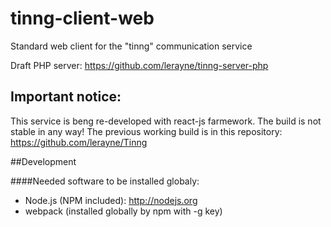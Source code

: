 tinng-client-web
================

Standard web client for the "tinng" communication service

Draft PHP server: https://github.com/lerayne/tinng-server-php

## Important notice:
This service is beng re-developed with react-js farmework. The build is not stable in any way!
The previous working build is in this repository: https://github.com/lerayne/Tinng

##Development

####Needed software to be installed globaly:

* Node.js (NPM included): http://nodejs.org
* webpack (installed globally by npm with -g key)
